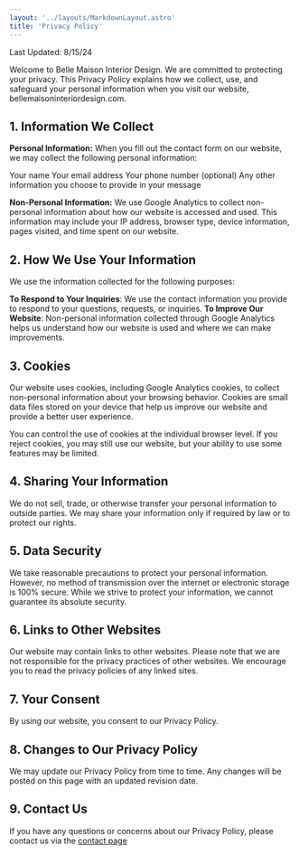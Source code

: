 ```yaml
---
layout: '../layouts/MarkdownLayout.astro'
title: 'Privacy Policy'
---
```

Last Updated: 8/15/24

Welcome to Belle Maison Interior Design. We are committed to protecting your privacy. This Privacy Policy explains how we collect, use, and safeguard your personal information when you visit our website, bellemaisoninteriordesign.com.

## 1. Information We Collect
**Personal Information:**
When you fill out the contact form on our website, we may collect the following personal information:

Your name
Your email address
Your phone number (optional)
Any other information you choose to provide in your message

**Non-Personal Information:**
We use Google Analytics to collect non-personal information about how our website is accessed and used. This information may include your IP address, browser type, device information, pages visited, and time spent on our website.

## 2. How We Use Your Information
We use the information collected for the following purposes:

**To Respond to Your Inquiries**: We use the contact information you provide to respond to your questions, requests, or inquiries.
**To Improve Our Website**: Non-personal information collected through Google Analytics helps us understand how our website is used and where we can make improvements.
## 3. Cookies
Our website uses cookies, including Google Analytics cookies, to collect non-personal information about your browsing behavior. Cookies are small data files stored on your device that help us improve our website and provide a better user experience.

You can control the use of cookies at the individual browser level. If you reject cookies, you may still use our website, but your ability to use some features may be limited.

## 4. Sharing Your Information
We do not sell, trade, or otherwise transfer your personal information to outside parties. We may share your information only if required by law or to protect our rights.

## 5. Data Security
We take reasonable precautions to protect your personal information. However, no method of transmission over the internet or electronic storage is 100% secure. While we strive to protect your information, we cannot guarantee its absolute security.

## 6. Links to Other Websites
Our website may contain links to other websites. Please note that we are not responsible for the privacy practices of other websites. We encourage you to read the privacy policies of any linked sites.

## 7. Your Consent
By using our website, you consent to our Privacy Policy.

## 8. Changes to Our Privacy Policy
We may update our Privacy Policy from time to time. Any changes will be posted on this page with an updated revision date.

## 9. Contact Us
If you have any questions or concerns about our Privacy Policy, please contact us via the <a href="/contact">contact page</a>

